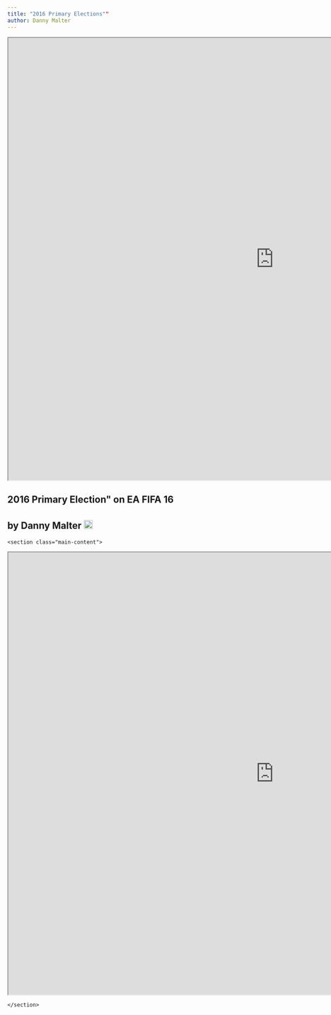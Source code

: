 ```yaml
---
title: "2016 Primary Elections""
author: Danny Malter
---
```



<iframe src="https://public.tableau.com/profile/dim302#!/vizhome/2016PrimaryElection/Dashboard" width="1200" height="1000"></iframe>


<!DOCTYPE html>
<html lang="en-us">
  <head>
    <meta charset="UTF-8">
    <title>Playing "Moneyball" on EA FIFA 16</title>
    <meta name="viewport" content="width=device-width, initial-scale=1">
    <link rel="stylesheet" type="text/css" href="stylesheets/normalize.css" media="screen">
    <link href='https://fonts.googleapis.com/css?family=Open+Sans:400,700' rel='stylesheet' type='text/css'>
    <link rel="stylesheet" type="text/css" href="stylesheets/stylesheet.css" media="screen">
    <link rel="stylesheet" type="text/css" href="stylesheets/github-light.css" media="screen">
  </head>
  <body>
    <section class="page-header">
      <h1 class="project-name">2016 Primary Election" on EA FIFA 16</h1>
      <h2 class="project-tagline">by Danny Malter <a href="https://ca.linkedin.com/in/danmalter" target="_blank"><img src="/in.png" height="20" weight="20" style="padding-top:5px;"></a></h2>
    </section>

    <section class="main-content">

  <iframe src="https://public.tableau.com/profile/dim302#!/vizhome/2016PrimaryElection/Dashboard" width="1200"     height="1000"></iframe>

    </section>


  
  </body>
</html>
